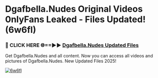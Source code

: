 # Dgafbella.Nudes Original Videos 0nlyFans Leaked - Files Updated! (6w6fl)

<h3>🔴 CLICK HERE 🌐==►► <a href="https://tinyurl.com/y5r63du9" rel="nofollow">Dgafbella.Nudes Updated Files</a></h3>

Get Dgafbella.Nudes and all content. Now you can access all videos and pictures of Dgafbella.Nudes. New Updated Files 2025!

[![6w6fl](https://i.imgur.com/UVo9nyh.gif)](https://tinyurl.com/y5r63du9)